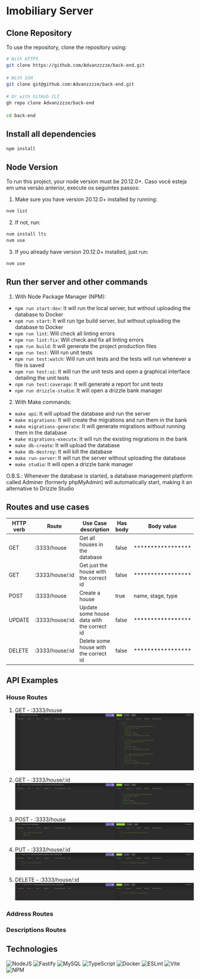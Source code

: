 # Imobiliary Server

## Clone Repository

To use the repository, clone the repository using:
```bash
# With HTTPS
git clone https://github.com/Advanzzzze/back-end.git

# With SSH
git clone git@github.com:Advanzzzze/back-end.git

# Or with GitHub CLI
gh repo clone Advanzzzze/back-end

cd back-end
```

## Install all dependencies
```bash
npm install
```

## Node Version

To run this project, your node version must be 20.12.0+. Caso você esteja em uma versão anterior, execute os seguintes passos:

1. Make sure you have version 20.12.0+ installed by running:
```bash
nvm list
```

2. If not, run:
```bash
nvm install lts
nvm use
```

3. If you already have version 20.12.0+ installed, just run:
```bash
nvm use
```

## Run ther server and other commands

1. With Node Package Manager (NPM):
  - `npm run start:dev`: It will run the local server, but without uploading the database to Docker
  - `npm run start`: It will run tge build server, but without uploading the database to Docker
  - `npm run lint`: Will check all linting errors
  - `npm run lint:fix`: Will check and fix all linting errors
  - `npm run build`: It will generate the project production files
  - `npm run test`: Will run unit tests
  - `npm run test:watch`: Will run unit tests and the tests will run whenever a file is saved
  - `npm run test:ui`: It will run the unit tests and open a graphical interface detailing the unit tests
  - `npm run test:coverage`: It will generate a report for unit tests
  - `npm run drizzle-studio`: It will open a drizzle bank manager
2. With Make commands:
  - `make api`: It will upload the database and run the server
  - `make migrations`: It will create the migrations and run them in the bank
  - `make migrations-generate`: It will generate migrations without running them in the database
  - `make migrations-execute`: It will run the existing migrations in the bank
  - `make db-create`: It will upload the database
  - `make db-destroy`: It will kill the database
  - `make run-server`: It will run the server without uploading the database
  - `make studio`: It will open a drizzle bank manager

O.B.S.: Whenever the database is started, a database management platform called
Adminer (formerly phpMyAdmin) will automatically start, making it an alternative
to Drizzle Studio

## Routes and use cases

|   HTTP verb   |     Route        |  Use Case description                      |  Has body  | Body value        |
| ------------- | ---------------- | ------------------------------------------ | ---------- | ----------------- |
| GET           | :3333/house      | Get all houses in the database             | false      | ***************** |
| GET           | :3333/house/:id  | Get just the house with the correct id     | false      | ***************** |
| POST          | :3333/house      | Create a house                             | true       | name, stage, type |
| UPDATE        | :3333/house/:id  | Update some house data with the correct id | false      | ***************** |
| DELETE        | :3333/house/:id  | Delete some house with the correct id      | false      | ***************** |

## API Examples

### House Routes

1. GET - :3333/house
![GET Method](./public/assets/get-all.png)

2. GET - :3333/house/:id
![GET Method](./public/assets/get-by-id.png)

3. POST - :3333/house
![GET Method](./public/assets/post.png)

4. PUT - :3333/house/:id
![GET Method](./public/assets/update.png)

5. DELETE - :3333/house/:id
![GET Method](./public/assets/delete.png)

### Address Routes

### Descriptions Routes

## Technologies

![NodeJS](https://img.shields.io/badge/node.js-6DA55F?style=for-the-badge&logo=node.js&logoColor=white)
![Fastify](https://img.shields.io/badge/fastify-%23000000.svg?style=for-the-badge&logo=fastify&logoColor=white)
![MySQL](https://img.shields.io/badge/mysql-4479A1.svg?style=for-the-badge&logo=mysql&logoColor=white)
![TypeScript](https://img.shields.io/badge/typescript-%23007ACC.svg?style=for-the-badge&logo=typescript&logoColor=white)
![Docker](https://img.shields.io/badge/docker-%230db7ed.svg?style=for-the-badge&logo=docker&logoColor=white)
![ESLint](https://img.shields.io/badge/ESLint-4B3263?style=for-the-badge&logo=eslint&logoColor=white)
![Vite](https://img.shields.io/badge/vite-%23646CFF.svg?style=for-the-badge&logo=vite&logoColor=white)
![NPM](https://img.shields.io/badge/NPM-%23CB3837.svg?style=for-the-badge&logo=npm&logoColor=white)

